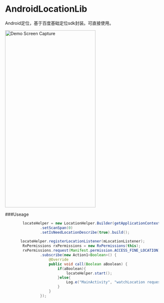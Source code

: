 # AndroidLocationLib
Android定位，基于百度基础定位sdk封装。可直接使用。

<img src="/device-screenshot" alt="Demo Screen Capture" width="296px" height="581px" />

###Useage

```java
        locateHelper = new LocationHelper.Builder(getApplicationContext())
                .setScanSpan(0)
                .setIsNeedLocationDescribe(true).build();
                
       locateHelper.registerLocationListener(mLocationListener);
        RxPermissions rxPermissions = new RxPermissions(this);
        rxPermissions.request(Manifest.permission.ACCESS_FINE_LOCATION)
                .subscribe(new Action1<Boolean>() {
                    @Override
                    public void call(Boolean aBoolean) {
                        if(aBoolean){
                            locateHelper.start();
                        }else{
                            Log.e("MainActivity", "watchLocation request locate permission denied ");
                        }
                    }
                });
                
```
